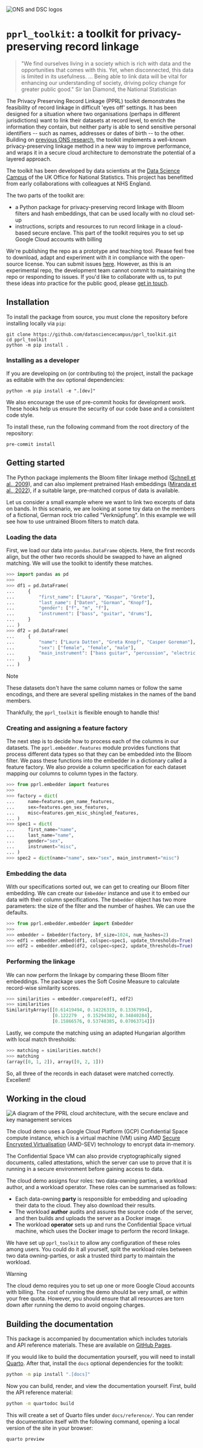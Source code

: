 ![ONS and DSC logos](https://github.com/datasciencecampus/awesome-campus/blob/master/ons_dsc_logo.png)

# `pprl_toolkit`: a toolkit for privacy-preserving record linkage

> "We find ourselves living in a society which is rich with data and the opportunities that comes with this. Yet, when disconnected, this data is limited in its usefulness. ... Being able to link data will be vital for enhancing our understanding of society, driving policy change for greater public good." Sir Ian Diamond, the National Statistician

The Privacy Preserving Record Linkage (PPRL) toolkit demonstrates the feasibility of record linkage in difficult 'eyes off' settings. It has been designed for a situation where two organisations (perhaps in different jurisdictions) want to link their datasets at record level, to enrich the information they contain, but neither party is able to send sensitive personal identifiers -- such as names, addresses or dates of birth -- to the other. Building on [previous ONS research](https://www.gov.uk/government/publications/joined-up-data-in-government-the-future-of-data-linking-methods/privacy-preserving-record-linkage-in-the-context-of-a-national-statistics-institute), the toolkit implements a well-known privacy-preserving linkage method in a new way to improve performance, and wraps it in a secure cloud architecture to demonstrate the potential of a layered approach.

The  toolkit has been developed by data scientists at the [Data Science Campus](https://datasciencecampus.ons.gov.uk/) of the UK Office for National Statistics. This project has benefitted from early collaborations with colleagues at NHS England.

The two parts of the toolkit are:

* a Python package for privacy-preserving record linkage with Bloom filters and hash embeddings, that can be used locally with no cloud set-up
* instructions, scripts and resources to run record linkage in a cloud-based secure enclave. This part of the toolkit requires you to set up Google Cloud accounts with billing

We're publishing the repo as a prototype and teaching tool. Please feel free to download, adapt and experiment with it in compliance with the open-source license. You can submit issues [here](https://github.com/datasciencecampus/pprl_toolkit/issues). However, as this is an experimental repo, the development team cannot commit to maintaining the repo or responding to issues. If you'd like to collaborate with us, to put these ideas into practice for the public good, please [get in touch](https://datasciencecampus.ons.gov.uk/contact/).

## Installation

To install the package from source, you must clone the repository before
installing locally via `pip`:

```shell
git clone https://github.com/datasciencecampus/pprl_toolkit.git
cd pprl_toolkit
python -m pip install .
```

### Installing as a developer

If you are developing on (or contributing to) the project, install the package
as editable with the `dev` optional dependencies:

```shell
python -m pip install -e ".[dev]"
```

We also encourage the use of pre-commit hooks for development work. These hooks
help us ensure the security of our code base and a consistent code style.

To install these, run the following command from the root directory of the
repository:

```shell
pre-commit install
```

## Getting started

The Python package implements the Bloom filter linkage method ([Schnell et al., 2009](https://bmcmedinformdecismak.biomedcentral.com/articles/10.1186/1472-6947-9-41)), and can also implement pretrained Hash embeddings ([Miranda et al., 2022](https://arxiv.org/abs/2212.09255)), if a suitable large, pre-matched corpus of data is available.

Let us consider a small example where we want to link two excerpts of data on
bands. In this scenario, we are looking at some toy data on the members of a
fictional, German rock trio called "Verknüpfung". In this example we will see how to use untrained Bloom filters to match data.

### Loading the data

First, we load our data into `pandas.DataFrame` objects. Here, the first
records align, but the other two records should be swapped to have an aligned
matching. We will use the toolkit to identify these matches.

```python
>>> import pandas as pd
>>>
>>> df1 = pd.DataFrame(
...     {
...         "first_name": ["Laura", "Kaspar", "Grete"],
...         "last_name": ["Daten", "Gorman", "Knopf"],
...         "gender": ["f", "m", "f"],
...         "instrument": ["bass", "guitar", "drums"],
...     }
... )
>>> df2 = pd.DataFrame(
...     {
...         "name": ["Laura Datten", "Greta Knopf", "Casper Goreman"],
...         "sex": ["female", "female", "male"],
...         "main_instrument": ["bass guitar", "percussion", "electric guitar"],
...     }
... )

```

> [!NOTE]
> These datasets don't have the same column names or follow the same encodings,
> and there are several spelling mistakes in the names of the band members.
>
> Thankfully, the `pprl_toolkit` is flexible enough to handle this!

### Creating and assigning a feature factory

The next step is to decide how to process each of the columns in our datasets.
The `pprl.embedder.features` module provides functions that process different data types so that they can be embedded into the Bloom filter. We pass these functions into the embedder in a dictionary called a feature factory. We also provide a column specification for each dataset mapping our columns to column types in the factory.

```python
>>> from pprl.embedder import features
>>>
>>> factory = dict(
...     name=features.gen_name_features,
...     sex=features.gen_sex_features,
...     misc=features.gen_misc_shingled_features,
... )
>>> spec1 = dict(
...     first_name="name",
...     last_name="name",
...     gender="sex",
...     instrument="misc",
... )
>>> spec2 = dict(name="name", sex="sex", main_instrument="misc")

```

### Embedding the data

With our specifications sorted out, we can get to creating our Bloom filter
embedding. We can create our `Embedder` instance and use it to embed
our data with their column specifications. The `Embedder` object has two more parameters: the size of the filter and the number of hashes. We can use the defaults.

```python
>>> from pprl.embedder.embedder import Embedder
>>>
>>> embedder = Embedder(factory, bf_size=1024, num_hashes=2)
>>> edf1 = embedder.embed(df1, colspec=spec1, update_thresholds=True)
>>> edf2 = embedder.embed(df2, colspec=spec2, update_thresholds=True)

```

### Performing the linkage

We can now perform the linkage by comparing these Bloom filter embeddings. The package
uses the Soft Cosine Measure to calculate record-wise similarity scores.

```python
>>> similarities = embedder.compare(edf1, edf2)
>>> similarities
SimilarityArray([[0.61419494, 0.14226319, 0.13367994],
                 [0.122279  , 0.15294382, 0.34840284],
                 [0.15866576, 0.53748385, 0.07063714]])

```

Lastly, we compute the matching using an adapted Hungarian algorithm with local match thresholds:

```python
>>> matching = similarities.match()
>>> matching
(array([0, 1, 2]), array([0, 2, 1]))

```

So, all three of the records in each dataset were matched correctly. Excellent!


## Working in the cloud


![A diagram of the PPRL cloud architecture, with the secure enclave and key management services](https://github.com/datasciencecampus/pprl_toolkit/blob/main/assets/pprl_cloud_diagram.png?raw=true)

The cloud demo uses a Google Cloud Platform (GCP) Confidential Space compute instance, which is a virtual machine (VM) using AMD [Secure Encrypted Virtualisation](https://www.amd.com/en/developer/sev.html) (AMD-SEV) technology to encrypt data in-memory.

The Confidential Space VM can also provide cryptographically signed documents, called attestations, which the server can use to prove that it is running in a secure environment before gaining access to data.

The cloud demo assigns four roles: two data-owning
parties, a workload author, and a workload operator. These roles can be summarised as follows:

- Each data-owning **party** is responsible for embedding and uploading their data
  to the cloud. They also download their results.
- The workload **author** audits and assures the source code of the server, and then builds and uploads the server as a Docker image.
- The workload **operator** sets up and runs the Confidential
  Space virtual machine, which uses the Docker image to perform the record linkage.

We have set up `pprl_toolkit` to allow any configuration of these roles among
users. You could do it all yourself, split the workload roles between two
data owning-parties, or ask a trusted third party to maintain the
workload.

> [!WARNING]
> The cloud demo requires you to set up one or more Google Cloud accounts with billing. The cost of running the demo should be very small, or within your free quota.
> However, you should ensure that all resources are torn down after running the demo to avoid ongoing charges.

## Building the documentation

This package is accompanied by documentation which includes tutorials and API
reference materials. These are available on [GitHub Pages](https://datasciencecampus.github.io/pprl_toolkit).

If you would like to build the documentation yourself, you will need to install
[Quarto](https://quarto.org/docs/get-started/). After that, install the `docs`
optional dependencies for the toolkit:

```bash
python -m pip install ".[docs]"
```

Now you can build, render, and view the documentation yourself. First, build
the API reference material:

```bash
python -m quartodoc build
```

This will create a set of Quarto files under `docs/reference/`. You can render the
documentation itself with the following command, opening a local version of the
site in your browser:

```bash
quarto preview
```
